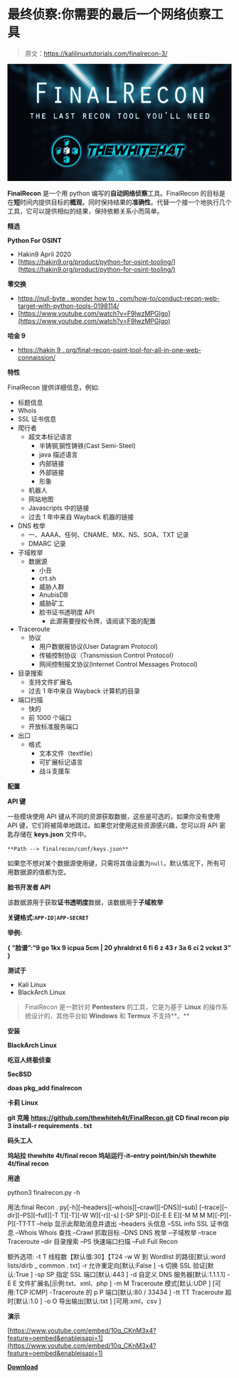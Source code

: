 # 最终侦察:你需要的最后一个网络侦察工具

> 原文：<https://kalilinuxtutorials.com/finalrecon-3/>

[![FinalRecon : The Last Web Recon Tool You’ll Need](img/3b4484be99e8a70c00a49047b2f2e401.png "FinalRecon : The Last Web Recon Tool You’ll Need")](https://1.bp.blogspot.com/-hVHmeG9fclk/X7WMiMuFoQI/AAAAAAAAIAs/r1o-CJCHcJcwOomfbr3eMFHMerPtKJPugCLcBGAsYHQ/s728/FinalRecon.png)

**FinalRecon** 是一个用 python 编写的**自动网络侦察**工具。FinalRecon 的目标是在**短**时间内提供目标的**概观**，同时保持结果的**准确性**。代替一个接一个地执行几个工具，它可以提供相似的结果，保持依赖关系小而简单。

**精选**

**Python For OSINT**

*   Hakin9 April 2020
*   [https://hakin9.org/product/python-for-osint-tooling/](https://hakin9.org/product/python-for-osint-tooling/)

**零交换**

*   [https://null-byte . wonder how to . com/how-to/conduct-recon-web-target-with-python-tools-0198114/](https://null-byte.wonderhowto.com/how-to/conduct-recon-web-target-with-python-tools-0198114/)
*   [https://www.youtube.com/watch?v=F9lwzMPGIgo](https://www.youtube.com/watch?v=F9lwzMPGIgo)

**哈金 9**

*   [https://hakin 9 . org/final-recon-osint-tool-for-all-in-one-web-connaission/](https://hakin9.org/final-recon-osint-tool-for-all-in-one-web-reconnaissance/)

**特性**

FinalRecon 提供详细信息，例如:

*   标题信息
*   Whois
*   SSL 证书信息
*   爬行者
    *   超文本标记语言
        *   半铸钢ˌ钢性铸铁(Cast Semi-Steel)
        *   java 描述语言
        *   内部链接
        *   外部链接
        *   形象
    *   机器人
    *   网站地图
    *   Javascripts 中的链接
    *   过去 1 年中来自 Wayback 机器的链接
*   DNS 枚举
    *   一、AAAA、任何、CNAME、MX、NS、SOA、TXT 记录
    *   DMARC 记录
*   子域枚举
    *   数据源
        *   小丑
        *   crt.sh
        *   威胁人群
        *   AnubisDB
        *   威胁矿工
        *   脸书证书透明度 API
            *   此源需要授权令牌，请阅读下面的配置
*   Traceroute
    *   协议
        *   用户数据报协议(User Datagram Protocol)
        *   传输控制协议（Transmission Control Protocol）
        *   网间控制报文协议(Internet Control Messages Protocol)
*   目录搜索
    *   支持文件扩展名
    *   过去 1 年中来自 Wayback 计算机的目录
*   端口扫描
    *   快的
    *   前 1000 个端口
    *   开放标准服务端口
*   出口
    *   格式
        *   文本文件（textfile）
        *   可扩展标记语言
        *   战斗支援车

**配置**

**API 键**

一些模块使用 API 键从不同的资源获取数据，这些是可选的，如果你没有使用 API 键，它们将被简单地跳过。如果您对使用这些资源感兴趣，您可以将 API 密匙存储在 **keys.json** 文件中。

`**Path --> finalrecon/conf/keys.json**`

如果您不想对某个数据源使用键，只需将其值设置为`null`，默认情况下，所有可用数据源的值都为空。

**脸书开发者 API**

该数据源用于获取**证书透明度**数据，该数据用于**子域枚举**

**关键格式:`APP-ID|APP-SECRET`**

**举例:**

**{
“脸谱”:“9 go 1kx 9 icpua 5cm | 20 yhraldrxt 6 fi 6 z 43 r 3a 6 ci 2 vckst 3”
}**

**测试于**

*   Kali Linux
*   BlackArch Linux

> FinalRecon 是一款针对 **Pentesters** 的工具，它是为基于 **Linux** 的操作系统设计的，其他平台如 **Windows** 和 **Termux** 不支持**。**

**安装**

**BlackArch Linux**

**吃豆人终极侦查**

**SecBSD**

**doas pkg_add finalrecon**

**卡莉 Linux**

**git 克隆 https://github.com/thewhiteh4t/FinalRecon.git
CD final recon
pip 3 install-r requirements . txt**

**码头工人**

**坞站拉 thewhite 4t/final recon
坞站运行-it–entry point/bin/sh thewhite 4t/final recon**

**用途**

python3 finalrecon.py -h

用法:final Recon . py[-h][–headers][–whois][–crawl][–DNS][–sub]
[–trace][–dir][–PS][–full][-T T][-T][-W W][-r][-s]
[-SP SP][-D][-E E E][-M M M M][-P][-P][-TT·TT –help 显示此帮助消息并退出
–headers 头信息
–SSL info SSL 证书信息
–Whois Whois 查找
–Crawl 抓取目标
–DNS DNS 枚举
–子域枚举
–trace Traceroute
–dir 目录搜索
–PS 快速端口扫描
–Full Full Recon

额外选项:
-t T 线程数【默认值:30】【T24
-w W 到 Wordlist 的路径[默认:word lists/dirb _ common . txt]
-r 允许重定向[默认:False ]
-s 切换 SSL 验证[默认:True ]
-sp SP 指定 SSL 端口[默认:443 ]
-d 自定义 DNS 服务器[默认:1.1.1.1]
-E E 文件扩展名[示例:txt、xml、php ]
-m M Traceroute 模式[默认:UDP ] [可用:TCP ICMP]
-Traceroute 的 p P 端口[默认:80 / 33434 ]
-tt TT Traceroute 超时[默认:1.0 ]
-o O 导出输出[默认:txt ] [可用:xml，csv ]

**演示**

[https://www.youtube.com/embed/10q_CKnM3x4?feature=oembed&enablejsapi=1](https://www.youtube.com/embed/10q_CKnM3x4?feature=oembed&enablejsapi=1)

[**Download**](https://github.com/thewhiteh4t/FinalRecon)